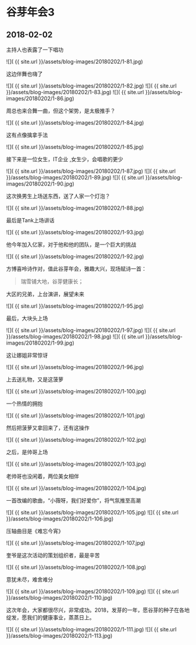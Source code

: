 谷芽年会3
====================

2018-02-02
------------------------

主持人也表露了一下唱功

![]( {{ site.url }}/assets/blog-images/20180202/1-81.jpg)

这边伴舞也嗨了

![]( {{ site.url }}/assets/blog-images/20180202/1-82.jpg)
![]( {{ site.url }}/assets/blog-images/20180202/1-83.jpg)
![]( {{ site.url }}/assets/blog-images/20180202/1-86.jpg)

周总也来合舞一曲，但这个架势，是太极推手？

![]( {{ site.url }}/assets/blog-images/20180202/1-84.jpg)

这有点像擒拿手法

![]( {{ site.url }}/assets/blog-images/20180202/1-85.jpg)

接下来是一位女生，IT企业 ,女生少，会唱歌的更少

![]( {{ site.url }}/assets/blog-images/20180202/1-87.jpg)
![]( {{ site.url }}/assets/blog-images/20180202/1-89.jpg)
![]( {{ site.url }}/assets/blog-images/20180202/1-90.jpg)

这次换男生上场送东西，送了人家一个灯泡？

![]( {{ site.url }}/assets/blog-images/20180202/1-88.jpg)

最后是Tank上场讲话

![]( {{ site.url }}/assets/blog-images/20180202/1-93.jpg)

他今年加入亿家，对于他和他的团队，是一个巨大的挑战

![]( {{ site.url }}/assets/blog-images/20180202/1-92.jpg)

方博喜呤诗作对，值此谷芽年会，雅趣大兴，现场赋诗一首：

>瑞雪铺大地，谷芽健康长；

大区的兄弟，上台演讲，展望未来

![]( {{ site.url }}/assets/blog-images/20180202/1-95.jpg)

最后，大块头上场

![]( {{ site.url }}/assets/blog-images/20180202/1-97.jpg)
![]( {{ site.url }}/assets/blog-images/20180202/1-98.jpg)
![]( {{ site.url }}/assets/blog-images/20180202/1-99.jpg)

这让娜姐非常惊讶

![]( {{ site.url }}/assets/blog-images/20180202/1-96.jpg)

上去送礼物，又是这菠萝

![]( {{ site.url }}/assets/blog-images/20180202/1-100.jpg)

一个热情的拥抱

![]( {{ site.url }}/assets/blog-images/20180202/1-101.jpg)

然后把菠萝又拿回来了，还有这操作

![]( {{ site.url }}/assets/blog-images/20180202/1-102.jpg)

之后，是帅哥上场

![]( {{ site.url }}/assets/blog-images/20180202/1-103.jpg)

老帅哥也没闲着，两位美女相伴

![]( {{ site.url }}/assets/blog-images/20180202/1-104.jpg)

一首改编的歌曲，“小薇呀，我们好爱你”，将气氛推至高潮

![]( {{ site.url }}/assets/blog-images/20180202/1-105.jpg)
![]( {{ site.url }}/assets/blog-images/20180202/1-106.jpg)

压轴曲目是《难忘今宵》

![]( {{ site.url }}/assets/blog-images/20180202/1-107.jpg)

奎爷是这次活动的策划组织者，最是辛苦

![]( {{ site.url }}/assets/blog-images/20180202/1-108.jpg)

意犹未尽，难舍难分

![]( {{ site.url }}/assets/blog-images/20180202/1-109.jpg)
![]( {{ site.url }}/assets/blog-images/20180202/1-110.jpg)

这次年会，大家都很尽兴，非常成功。2018，发芽的一年，愿谷芽的种子在各地绽发，愿我们的健康事业，蒸蒸日上。

![]( {{ site.url }}/assets/blog-images/20180202/1-111.jpg)
![]( {{ site.url }}/assets/blog-images/20180202/1-113.jpg)
